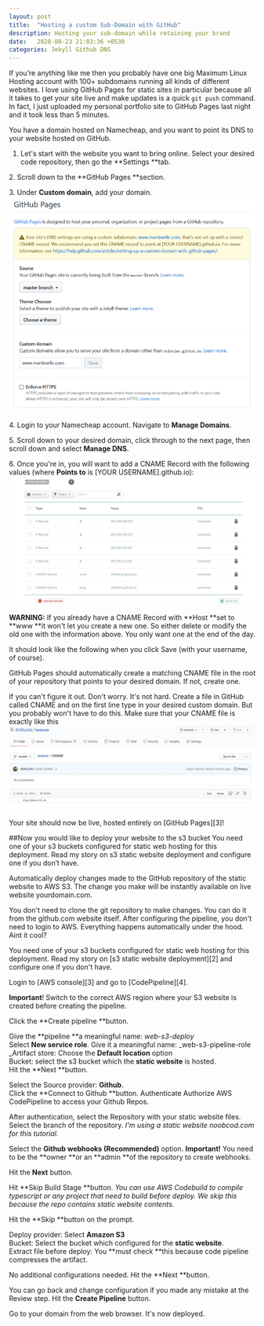 ```yaml
---
layout: post
title:  "Hosting a custom Sub-Domain with GitHub"
description: Hosting your sub-domain while retaining your brand
date:   2020-08-23 21:03:36 +0530
categories: Jekyll Github DNS
---
```

If you’re anything like me then you probably have one big Maximum Linux Hosting account with 100+ subdomains running all kinds of different websites.
I love using GitHub Pages for static sites in particular because all it takes to get your site live and make updates is a quick ``git push`` command. In fact, I just uploaded my personal portfolio site to GitHub Pages last night and it took less than 5 minutes.

You have a domain hosted on Namecheap, and you want to point its DNS to your website hosted on GitHub.


1. Let's start with the website you want to bring online. Select your desired code repository, then go the **Settings **tab.

2\. Scroll down to the **GitHub Pages **section.

3\. Under **Custom domain**, add your domain.
![A test image](gh.png)

4\. Login to your Namecheap account. Navigate to **Manage Domains**.

5\. Scroll down to your desired domain, click through to the next page, then scroll down and select **Manage DNS**.

6\. Once you're in, you will want to add a CNAME Record with the following values (where **Points to** is [YOUR USERNAME].github.io):
![A test image](name.jpg)

**WARNING:** If you already have a CNAME Record with **Host **set to **www **it won't let you create a new one. So either delete or modify the old one with the information above. You only want one at the end of the day.

It should look like the following when you click Save (with your username, of course).

GitHub Pages should automatically create a matching CNAME file in the root of your repository that points to your desired domain. If not, create one.

If you can't figure it out. Don't worry. It's not hard. Create a file in GitHub called CNAME and on the first line type in your desired custom domain. But you probably won't have to do this.
Make sure that your CNAME file is exactly like this
![image](CNAME.jpg)

Your site should now be live, hosted entirely on [GitHub Pages][3]!

##Now you would like to deploy your website to the s3 bucket
You need one of your s3 buckets configured for static web hosting for this deployment. Read my story on s3 static website deployment and configure one if you don’t have.

Automatically deploy changes made to the GitHub repository of the static website to AWS S3. The change you make will be instantly available on live website yourdomain.com.

You don't need to clone the git repository to make changes. You can do it from the github.com website itself. After configuring the pipeline, you don't need to login to AWS. Everything happens automatically under the hood. Aint it cool?

You need one of your s3 buckets configured for static web hosting for this deployment. Read my story on [s3 static website deployment][2] and configure one if you don't have.

Login to [AWS console][3] and go to [CodePipeline][4].

**Important**! Switch to the correct AWS region where your S3 website is created before creating the pipeline.

Click the **Create pipeline **button.

Give the **pipeline **a meaningful name: _web-s3-deploy_  
Select **New service role**. Give it a meaningful name: _web-s3-pipeline-role  
_Artifact store: Choose the **Default location** option  
Bucket: select the s3 bucket which the **static website** is hosted.   
Hit the **Next **button.

Select the Source provider: **Github**.   
Click the **Connect to Github **button. Authenticate Authorize AWS CodePipeline to access your Github Repos.

After authentication, select the Repository with your static website files. Select the branch of the repository. _I'm using a static website noobcod.com for this tutorial._

Select the **Github webhooks (Recommended)** option. **Important!** You need to be the **owner **or an **admin **of the repository to create webhooks.

Hit the **Next** button.

Hit **Skip Build Stage **button. _You can use AWS Codebuild to compile typescript or any project that need to build before deploy. We skip this because the repo contains static website contents._

Hit the **Skip **button on the prompt.

Deploy provider: Select **Amazon S3**  
Bucket: Select the bucket which configured for the **static website**.   
Extract file before deploy: You **must check **this because code pipeline compresses the artifact.

No additional configurations needed. Hit the **Next **button.

You can go back and change configuration if you made any mistake at the Review step. Hit the **Create Pipeline** button.

Go to your domain from the web browser. It's now deployed.








